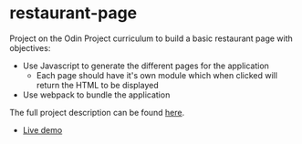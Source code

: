 # restaurant-page

Project on the Odin Project curriculum to build a basic restaurant page with objectives:

 - Use Javascript to generate the different pages for the application
   - Each page should have it's own module which when clicked will return the HTML to be displayed
 - Use webpack to bundle the application

The full project description can be found [here](https://www.theodinproject.com/lessons/node-path-javascript-restaurant-page). 

 - [Live demo](https://woftis.github.io/restaurant-page/)